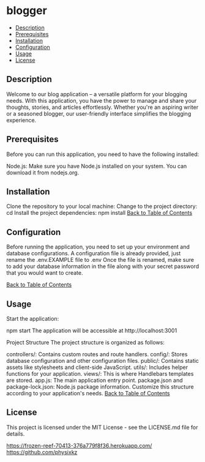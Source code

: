 # blogger


- [Description](#Description)
- [Prerequisites](#prerequisites)
- [Installation](#installation)
- [Configuration](#configuration)
- [Usage](#usage)
- [License](#license)

## Description
Welcome to our blog application – a versatile platform for your blogging needs. With this application, you have the power to manage and share your thoughts, stories, and articles effortlessly. Whether you're an aspiring writer or a seasoned blogger, our user-friendly interface simplifies the blogging experience.

## Prerequisites
Before you can run this application, you need to have the following installed:

Node.js: Make sure you have Node.js installed on your system. You can download it from nodejs.org.

## Installation
Clone the repository to your local machine:
Change to the project directory:
cd <blogger>
Install the project dependencies:
    npm install
[Back to Table of Contents](#table-of-contents)
## Configuration
Before running the application, you need to set up your environment and database configurations. A configuration file is already provided, just rename the .env.EXAMPLE file to .env Once the file is renamed, make sure to add your database information in the file along with your secret password that you would want to create.

[Back to Table of Contents](#table-of-contents)
## Usage

Start the application:

npm start
The application will be accessible at http://localhost:3001

Project Structure
The project structure is organized as follows:

controllers/: Contains custom routes and route handlers.
config/: Stores database configuration and other configuration files.
public/: Contains static assets like stylesheets and client-side JavaScript.
utils/: Includes helper functions for your application.
views/: This is where Handlebars templates are stored.
app.js: The main application entry point.
package.json and package-lock.json: Node.js package information.
Customize this structure according to your application's needs.
[Back to Table of Contents](#table-of-contents)
## License
This project is licensed under the MIT License - see the LICENSE.md file for details.

https://frozen-reef-70413-376a779f8f36.herokuapp.com/
https://github.com/physixkz